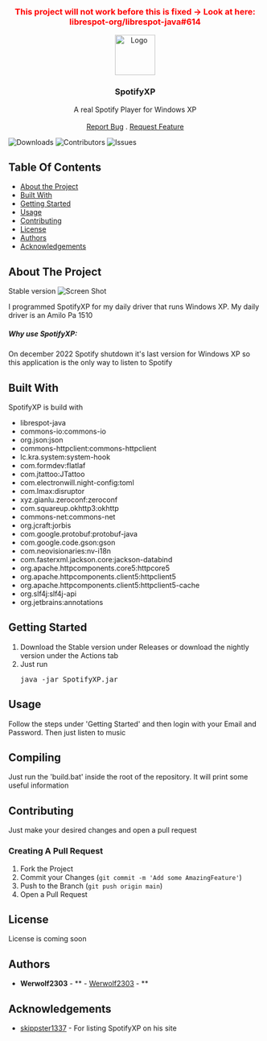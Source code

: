 <br/>
<h3 style="color:red" align="center">This project will not work before this is fixed -> Look at here: librespot-org/librespot-java#614</h3>
<p align="center">
  <a href="https://github.com/Werwolf2303/SpotifyXP">
    <img src="https://raw.githubusercontent.com/werwolf2303/SpotifyXP/main/src/main/resources/spotifyxp.png" alt="Logo" width="80" height="80">
  </a>

<h3 align="center">SpotifyXP</h3>

  <p align="center">
    A real Spotify Player for Windows XP
    <br/>
    <br/>
    <a href="https://github.com/Werwolf2303/SpotifyXP/issues">Report Bug</a>
    .
    <a href="https://github.com/Werwolf2303/SpotifyXP/issues">Request Feature</a>
  </p>
</p>

![Downloads](https://img.shields.io/github/downloads/Werwolf2303/SpotifyXP/total) ![Contributors](https://img.shields.io/github/contributors/Werwolf2303/SpotifyXP?color=dark-green) ![Issues](https://img.shields.io/github/issues/Werwolf2303/SpotifyXP)

## Table Of Contents

* [About the Project](#about-the-project)
* [Built With](#built-with)
* [Getting Started](#getting-started)
* [Usage](#usage)
* [Contributing](#contributing)
* [License](#license)
* [Authors](#authors)
* [Acknowledgements](#acknowledgements)

## About The Project

Stable version
![Screen Shot](https://raw.githubusercontent.com/werwolf2303/SpotifyXP/main/SpotifyXPShowStable.PNG)


I programmed SpotifyXP for my daily driver that runs Windows XP. My daily driver is an Amilo Pa 1510

<h5>Why use SpotifyXP:</h5>

On december 2022 Spotify shutdown it's last version for Windows XP so this application is the only way to listen to Spotify

## Built With

SpotifyXP is build with
- librespot-java
- commons-io:commons-io
- org.json:json
- commons-httpclient:commons-httpclient
- lc.kra.system:system-hook
- com.formdev:flatlaf
- com.jtattoo:JTattoo
- com.electronwill.night-config:toml
- com.lmax:disruptor
- xyz.gianlu.zeroconf:zeroconf
- com.squareup.okhttp3:okhttp
- commons-net:commons-net
- org.jcraft:jorbis
- com.google.protobuf:protobuf-java
- com.google.code.gson:gson
- com.neovisionaries:nv-i18n
- com.fasterxml.jackson.core:jackson-databind
- org.apache.httpcomponents.core5:httpcore5
- org.apache.httpcomponents.client5:httpclient5
- org.apache.httpcomponents.client5:httpclient5-cache
- org.slf4j:slf4j-api
- org.jetbrains:annotations

## Getting Started

1. Download the Stable version under Releases or download the nightly version under the Actions tab
2. Just run <pre>java -jar SpotifyXP.jar</pre>

## Usage

Follow the steps under 'Getting Started' and then login with your Email and Password. Then just listen to music

## Compiling

Just run the 'build.bat' inside the root of the repository. It will print some useful information

## Contributing

Just make your desired changes and open a pull request

### Creating A Pull Request

1. Fork the Project
2. Commit your Changes (`git commit -m 'Add some AmazingFeature'`)
3. Push to the Branch (`git push origin main`)
4. Open a Pull Request

## License

License is coming soon

## Authors

* **Werwolf2303** - ** - [Werwolf2303](https://github.com/Werwolf2303/) - **

## Acknowledgements

* [skippster1337](https://github.com/skipster1337) - For listing SpotifyXP on his site

